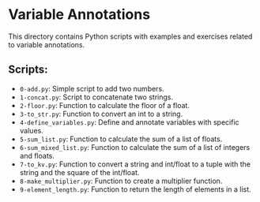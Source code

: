 # Variable Annotations

This directory contains Python scripts with examples and exercises related to variable annotations.

## Scripts:

- `0-add.py`: Simple script to add two numbers.
- `1-concat.py`: Script to concatenate two strings.
- `2-floor.py`: Function to calculate the floor of a float.
- `3-to_str.py`: Function to convert an int to a string.
- `4-define_variables.py`: Define and annotate variables with specific values.
- `5-sum_list.py`: Function to calculate the sum of a list of floats.
- `6-sum_mixed_list.py`: Function to calculate the sum of a list of integers and floats.
- `7-to_kv.py`: Function to convert a string and int/float to a tuple with the string and the square of the int/float.
- `8-make_multiplier.py`: Function to create a multiplier function.
- `9-element_length.py`: Function to return the length of elements in a list.


